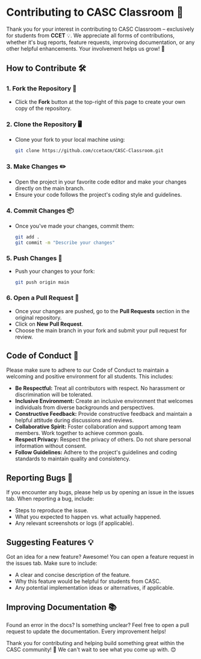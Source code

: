 # Contributing to CASC Classroom 🎉

Thank you for your interest in contributing to CASC Classroom – exclusively for students from **CCET** 💡. We appreciate all forms of contributions, whether it's bug reports, feature requests, improving documentation, or any other helpful enhancements. Your involvement helps us grow! 🚀

## How to Contribute 🛠️

### 1. Fork the Repository 🍴

- Click the **Fork** button at the top-right of this page to create your own copy of the repository.

### 2. Clone the Repository 🖥️

- Clone your fork to your local machine using:

    ```bash
    git clone https://github.com/ccetacm/CASC-Classroom.git
    ```

### 3. Make Changes ✏️

- Open the project in your favorite code editor and make your changes directly on the main branch.
- Ensure your code follows the project's coding style and guidelines.

### 4. Commit Changes 📦

- Once you've made your changes, commit them:

    ```bash
    git add .
    git commit -m "Describe your changes"
    ```

### 5. Push Changes 🚀

- Push your changes to your fork:

    ```bash
    git push origin main
    ```

### 6. Open a Pull Request 🎯

- Once your changes are pushed, go to the **Pull Requests** section in the original repository.
- Click on **New Pull Request**.
- Choose the main branch in your fork and submit your pull request for review.

## Code of Conduct 📜

Please make sure to adhere to our Code of Conduct to maintain a welcoming and positive environment for all students. This includes:

- **Be Respectful:** Treat all contributors with respect. No harassment or discrimination will be tolerated.
- **Inclusive Environment:** Create an inclusive environment that welcomes individuals from diverse backgrounds and perspectives.
- **Constructive Feedback:** Provide constructive feedback and maintain a helpful attitude during discussions and reviews.
- **Collaborative Spirit:** Foster collaboration and support among team members. Work together to achieve common goals.
- **Respect Privacy:** Respect the privacy of others. Do not share personal information without consent.
- **Follow Guidelines:** Adhere to the project's guidelines and coding standards to maintain quality and consistency.

## Reporting Bugs 🐛

If you encounter any bugs, please help us by opening an issue in the issues tab. When reporting a bug, include:

- Steps to reproduce the issue.
- What you expected to happen vs. what actually happened.
- Any relevant screenshots or logs (if applicable).

## Suggesting Features 💡

Got an idea for a new feature? Awesome! You can open a feature request in the issues tab. Make sure to include:

- A clear and concise description of the feature.
- Why this feature would be helpful for students from CASC.
- Any potential implementation ideas or alternatives, if applicable.

## Improving Documentation 📚

Found an error in the docs? Is something unclear? Feel free to open a pull request to update the documentation. Every improvement helps!

Thank you for contributing and helping build something great within the CASC community! 🙌 We can't wait to see what you come up with. 😊
